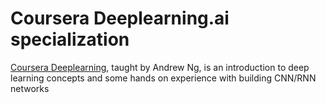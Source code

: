 # Coursera Deeplearning.ai specialization

[Coursera Deeplearning](https://www.coursera.org/specializations/deep-learning), taught by Andrew Ng, is an introduction to deep learning concepts and some hands on experience with building CNN/RNN networks

